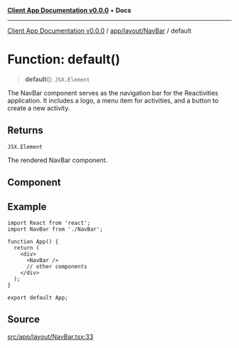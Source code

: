 [**Client App Documentation v0.0.0**](../../../../README.md) • **Docs**

***

[Client App Documentation v0.0.0](../../../../README.md) / [app/layout/NavBar](../README.md) / default

# Function: default()

> **default**(): `JSX.Element`

The NavBar component serves as the navigation bar for the Reactivities application.
It includes a logo, a menu item for activities, and a button to create a new activity.

## Returns

`JSX.Element`

The rendered NavBar component.

## Component

## Example

```tsx
import React from 'react';
import NavBar from './NavBar';

function App() {
  return (
    <div>
      <NavBar />
      // other components
    </div>
  );
}

export default App;
```

## Source

[src/app/layout/NavBar.tsx:33](https://github.com/jimmykurian/Reactivities/blob/7242251934a0465caac7d53316c5f07fee39a833/client-app/src/app/layout/NavBar.tsx#L33)
